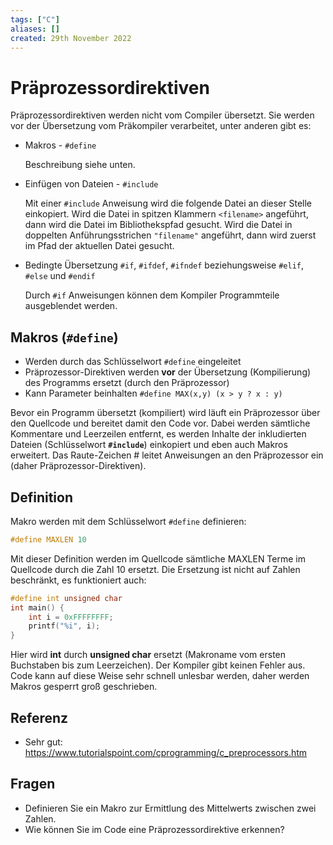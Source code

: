 ```yaml
---
tags: ["C"]
aliases: []
created: 29th November 2022
---
```


# Präprozessordirektiven

Präprozessordirektiven werden nicht vom Compiler übersetzt. Sie werden vor der Übersetzung vom Präkompiler verarbeitet, unter anderen gibt es:

- Makros - `#define`

  Beschreibung siehe unten.

- Einfügen von Dateien - `#include`

  Mit einer `#include` Anweisung wird die folgende Datei an dieser Stelle einkopiert. Wird die Datei in spitzen Klammern `<filename>` angeführt, dann wird die Datei im Bibliothekspfad gesucht. Wird die Datei in doppelten Anführungsstrichen `"filename"` angeführt, dann wird zuerst im Pfad der aktuellen Datei gesucht.

- Bedingte Übersetzung `#if`, `#ifdef`, `#ifndef` beziehungsweise `#elif`, `#else` und `#endif`

  Durch `#if` Anweisungen können dem Kompiler Programmteile ausgeblendet werden.

## Makros (`#define`)

- Werden durch das Schlüsselwort `#define` eingeleitet
- Präprozessor-Direktiven werden **vor** der Übersetzung (Kompilierung) des Programms ersetzt (durch den Präprozessor)
- Kann Parameter beinhalten `#define MAX(x,y) (x > y ? x : y)`

Bevor ein Programm übersetzt (kompiliert) wird läuft ein Präprozessor über den Quellcode und bereitet damit den Code vor. Dabei werden sämtliche Kommentare und Leerzeilen entfernt, es werden Inhalte der inkludierten Dateien (Schlüsselwort **`#include`**) einkopiert und eben auch Makros erweitert. Das Raute-Zeichen # leitet Anweisungen an den Präprozessor ein (daher Präprozessor-Direktiven).

## Definition

Makro werden mit dem Schlüsselwort `#define` definieren:

```c
#define MAXLEN 10
```

Mit dieser Definition werden im Quellcode sämtliche MAXLEN Terme im Quellcode durch die Zahl 10 ersetzt. Die Ersetzung ist nicht auf Zahlen beschränkt, es funktioniert auch:

```c
#define int unsigned char
int main() {
    int i = 0xFFFFFFFF;
    printf("%i", i);
}
```

Hier wird **int** durch **unsigned char** ersetzt (Makroname vom ersten Buchstaben bis zum Leerzeichen). Der Kompiler gibt keinen Fehler aus. Code kann auf diese Weise sehr schnell unlesbar werden, daher werden Makros gesperrt groß geschrieben.

## Referenz

- Sehr gut: <https://www.tutorialspoint.com/cprogramming/c_preprocessors.htm>

## Fragen

- Definieren Sie ein Makro zur Ermittlung des Mittelwerts zwischen zwei Zahlen.
- Wie können Sie im Code eine Präprozessordirektive erkennen?

